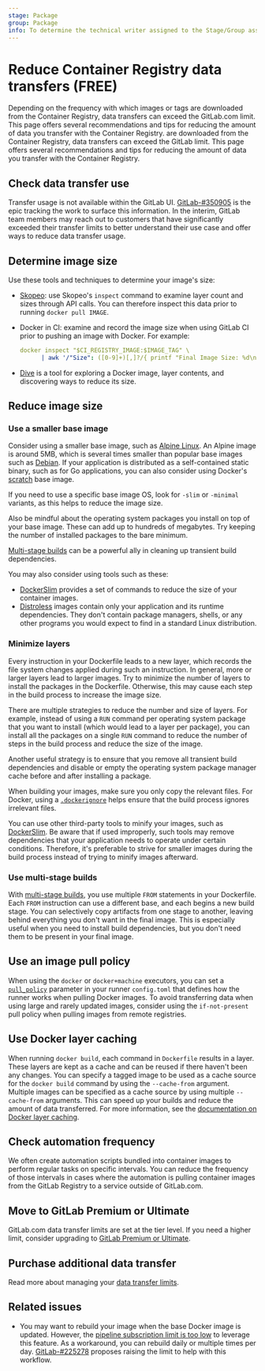 ```yaml
---
stage: Package
group: Package
info: To determine the technical writer assigned to the Stage/Group associated with this page, see https://about.gitlab.com/handbook/engineering/ux/technical-writing/#assignments
---
```


# Reduce Container Registry data transfers **(FREE)**

Depending on the frequency with which images or tags are downloaded from the Container Registry,
data transfers can exceed the GitLab.com limit. This page offers several recommendations and tips for
reducing the amount of data you transfer with the Container Registry.
are downloaded from the Container Registry, data transfers can exceed the GitLab limit. This page
offers several recommendations and tips for reducing the amount of data you transfer with the
Container Registry.

## Check data transfer use

Transfer usage is not available within the GitLab UI. [GitLab-#350905](https://gitlab.com/gitlab-org/gitlab/-/issues/350905)
is the epic tracking the work to surface this information. In the interim, GitLab team members may reach out to customers that have
significantly exceeded their transfer limits to better understand their use case and offer ways to reduce data transfer
usage.

## Determine image size

Use these tools and techniques to determine your image's size:

- [Skopeo](https://github.com/containers/skopeo):
  use Skopeo's `inspect` command to examine layer count and sizes through API calls. You can
  therefore inspect this data prior to running `docker pull IMAGE`.

- Docker in CI: examine and record the image size when using GitLab CI prior to pushing an image
  with Docker. For example:

  ```yaml
  docker inspect "$CI_REGISTRY_IMAGE:$IMAGE_TAG" \
        | awk '/"Size": ([0-9]+)[,]?/{ printf "Final Image Size: %d\n", $2 }'
  ```

- [Dive](https://github.com/wagoodman/dive)
  is a tool for exploring a Docker image, layer contents, and discovering ways to reduce its size.

## Reduce image size

### Use a smaller base image

Consider using a smaller base image, such as [Alpine Linux](https://alpinelinux.org/).
An Alpine image is around 5MB, which is several times smaller than popular base images such as
[Debian](https://hub.docker.com/_/debian).
If your application is distributed as a self-contained static binary, such as for Go applications,
you can also consider using Docker's [scratch](https://hub.docker.com/_/scratch/)
base image.

If you need to use a specific base image OS, look for `-slim` or `-minimal` variants, as this helps
to reduce the image size.

Also be mindful about the operating system packages you install on top of your base image. These can
add up to hundreds of megabytes. Try keeping the number of installed packages to the bare minimum.

[Multi-stage builds](#use-multi-stage-builds) can be a powerful ally in cleaning up transient build
dependencies.

You may also consider using tools such as these:

- [DockerSlim](https://github.com/docker-slim/docker-slim)
  provides a set of commands to reduce the size of your container images.
- [Distroless](https://github.com/GoogleContainerTools/distroless) images contain only your
  application and its runtime dependencies. They don't contain package managers, shells, or any
  other programs you would expect to find in a standard Linux distribution.

### Minimize layers

Every instruction in your Dockerfile leads to a new layer, which records the file system changes
applied during such an instruction. In general, more or larger layers lead to larger images. Try to
minimize the number of layers to install the packages in the Dockerfile. Otherwise, this may cause
each step in the build process to increase the image size.

There are multiple strategies to reduce the number and size of layers. For example, instead of using
a `RUN` command per operating system package that you want to install (which would lead to a layer
per package), you can install all the packages on a single `RUN` command to reduce the number of
steps in the build process and reduce the size of the image.

Another useful strategy is to ensure that you remove all transient build dependencies and disable or
empty the operating system package manager cache before and after installing a package.

When building your images, make sure you only copy the relevant files. For Docker, using a
[`.dockerignore`](https://docs.docker.com/engine/reference/builder/#dockerignore-file)
helps ensure that the build process ignores irrelevant files.

You can use other third-party tools to minify your images, such as [DockerSlim](https://github.com/docker-slim/docker-slim).
Be aware that if used improperly, such tools may remove dependencies that your application needs to
operate under certain conditions. Therefore, it's preferable to strive for smaller images during the
build process instead of trying to minify images afterward.

### Use multi-stage builds

With [multi-stage builds](https://docs.docker.com/develop/develop-images/multistage-build/),
you use multiple `FROM` statements in your Dockerfile. Each `FROM` instruction can use a different
base, and each begins a new build stage. You can selectively copy artifacts from one stage to
another, leaving behind everything you don't want in the final image. This is especially useful when
you need to install build dependencies, but you don't need them to be present in your final image.

## Use an image pull policy

When using the `docker` or `docker+machine` executors, you can set a [`pull_policy`](https://docs.gitlab.com/runner/executors/docker.html#using-the-if-not-present-pull-policy)
parameter in your runner `config.toml` that defines how the runner works when pulling Docker images.
To avoid transferring data when using large and rarely updated images, consider using the
`if-not-present` pull policy when pulling images from remote registries.

## Use Docker layer caching

When running `docker build`, each command in `Dockerfile` results in a layer. These layers are kept
as a cache and can be reused if there haven't been any changes. You can specify a tagged image to be
used as a cache source for the `docker build` command by using the `--cache-from` argument. Multiple
images can be specified as a cache source by using multiple `--cache-from` arguments. This can speed
up your builds and reduce the amount of data transferred. For more information, see the
[documentation on Docker layer caching](../../../ci/docker/using_docker_build.md#make-docker-in-docker-builds-faster-with-docker-layer-caching).

## Check automation frequency

We often create automation scripts bundled into container images to perform regular tasks on specific intervals. 
You can reduce the frequency of those intervals in cases where the automation is pulling container images from 
the GitLab Registry to a service outside of GitLab.com.

## Move to GitLab Premium or Ultimate

GitLab.com data transfer limits are set at the tier level. If you need a higher limit, consider
upgrading to [GitLab Premium or Ultimate](https://about.gitlab.com/upgrade/).

## Purchase additional data transfer

Read more about managing your [data transfer limits](../../../subscriptions/gitlab_com/#purchase-more-storage-and-transfer).

## Related issues

- You may want to rebuild your image when the base Docker image is updated. However, the
  [pipeline subscription limit is too low](https://gitlab.com/gitlab-org/gitlab/-/issues/225278)
  to leverage this feature. As a workaround, you can rebuild daily or multiple times per day.
  [GitLab-#225278](https://gitlab.com/gitlab-org/gitlab/-/issues/225278)
  proposes raising the limit to help with this workflow.
